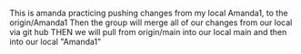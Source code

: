 This is amanda practicing pushing changes from my local Amanda1, to the origin/Amanda1
Then the group will merge all of our changes from our local via git hub
THEN we will pull from origin/main into our local main and then into our local "Amanda1"